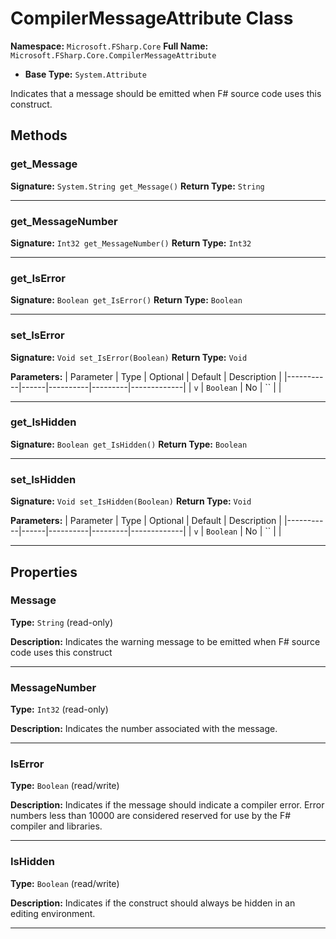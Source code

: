 # CompilerMessageAttribute Class

**Namespace:** `Microsoft.FSharp.Core`
**Full Name:** `Microsoft.FSharp.Core.CompilerMessageAttribute`
- **Base Type:** `System.Attribute`

Indicates that a message should be emitted when F# source code uses this construct.

## Methods

### get_Message

**Signature:** `System.String get_Message()`
**Return Type:** `String`

---

### get_MessageNumber

**Signature:** `Int32 get_MessageNumber()`
**Return Type:** `Int32`

---

### get_IsError

**Signature:** `Boolean get_IsError()`
**Return Type:** `Boolean`

---

### set_IsError

**Signature:** `Void set_IsError(Boolean)`
**Return Type:** `Void`

**Parameters:**
| Parameter | Type | Optional | Default | Description |
|-----------|------|----------|---------|-------------|
| `v` | `Boolean` | No | `` |  |

---

### get_IsHidden

**Signature:** `Boolean get_IsHidden()`
**Return Type:** `Boolean`

---

### set_IsHidden

**Signature:** `Void set_IsHidden(Boolean)`
**Return Type:** `Void`

**Parameters:**
| Parameter | Type | Optional | Default | Description |
|-----------|------|----------|---------|-------------|
| `v` | `Boolean` | No | `` |  |

---

## Properties

### Message

**Type:** `String` (read-only)

**Description:** Indicates the warning message to be emitted when F# source code uses this construct

---

### MessageNumber

**Type:** `Int32` (read-only)

**Description:** Indicates the number associated with the message.

---

### IsError

**Type:** `Boolean` (read/write)

**Description:** Indicates if the message should indicate a compiler error. Error numbers less than
 10000 are considered reserved for use by the F# compiler and libraries.

---

### IsHidden

**Type:** `Boolean` (read/write)

**Description:** Indicates if the construct should always be hidden in an editing environment.

---